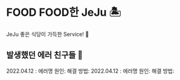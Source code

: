 # FOOD FOOD한 JeJu 🏝
JeJu 좋은 식당이 가득한 Service! 🍊

## 발생했던 에러 친구들 🌝
2022.04.12 : 에러명
원인:
해결 방법:
2022.04.12 : 에러명
원인:
해결 방법:
